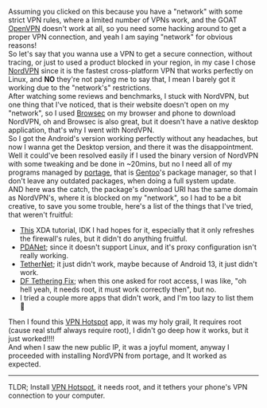 Assuming you clicked on this because you have a "network" with some strict VPN rules, where a limited number of VPNs work, and the GOAT [OpenVPN](https://openvpn.net/) doesn't work at all, so you need some hacking around to get a proper VPN connection, and yeah I am saying "network" for obvious reasons!
\
So let's say that you wanna use a VPN to get a secure connection, without tracing, or just to used a product blocked in your region, in my case I chose [NordVPN](https://nordvpn.com/) since it is the fastest cross-platform VPN that works perfectly on Linux, and **NO** they're not paying me to say that, I mean I barely got it working due to the "network's" restrictions.
\
After watching some reviews and benchmarks, I stuck with NordVPN, but one thing that I've noticed, that is their website doesn't open on my "network", so I used [Browsec](https://browsec.com/en/) on my browser and phone to download NordVPN, oh and Browsec is also great, but it doesn't have a native desktop application, that's why I went with NordVPN.
\
So I got the Android's version working perfectly without any headaches, but now I wanna get the Desktop version, and there it was the disappointment. Well it could've been resolved easily if I used the binary version of NordVPN with some tweaking and be done in ~20mins, but no I need all of my programs managed by [portage](https://wiki.gentoo.org/wiki/Portage), that is [Gentoo](https://gentoo.org)'s package manager, so that I don't leave any outdated packages, when doing a full system update.
\
AND here was the catch, the package's download URI has the same domain as NordVPN's, where it is blocked on my "network", so I had to be a bit creative, to save you some trouble, here's a list of the things that I've tried, that weren't fruitful:

- [This](https://forum.xda-developers.com/t/tethering-usb-on-android-with-vpn-guide-and-qs.2446643/) XDA tutorial, IDK I had hopes for it, especially that it only refreshes the firewall's rules, but it didn't do anything fruitful.
- [PDANet](http://pdanet.co/); since it doesn't support Linux, and it's proxy configuration isn't really working.
- [TetherNet](https://m.apkpure.com/tethernet-vpn-tethering/com.ilmubytes.tethernet); it just didn't work, maybe because of Android 13, it just didn't work.
- [DF Tethering Fix](https://m.apkpure.com/df-tethering-fix/com.formichelli.tetheringfix); when this one asked for root access, I was like, "oh hell yeah, it needs root, it must work correctly then", but no.
- I tried a couple more apps that didn't work, and I'm too lazy to list them 👀

Then I found this [VPN Hotspot](https://play.google.com/store/apps/details?id=be.mygod.vpnhotspot) app, it was my holy grail, It requires root (cause real stuff always require root), I didn't go deep how it works, but it just worked!!!!
\
And when I saw the new public IP, it was a joyful moment, anyway I proceeded with installing NordVPN from portage, and It worked as expected.

---

TLDR;
Install [VPN Hotspot](https://play.google.com/store/apps/details?id=be.mygod.vpnhotspot), it needs root, and it tethers your phone's VPN connection to your computer.
